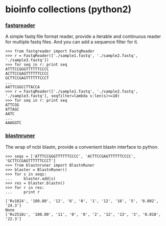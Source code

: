 bioinfo collections (python2)
=============================

### [fastqreader](https://github.com/Nanguage/BioInfoCollections/tree/master/py2/fastqreader.py)
A simple fastq file format reader, provide a iterable and continuous reader for multiple fastq files. And you can add a sequence filter for it.
```
>>> from fastqreader import FastqReader
>>> r = FastqReader(['./sample1.fastq', './sample2.fastq', './sample3.fastq'])
>>> for seq in r: print seq
ATTTCCGGGTTTTTTCCCC
ACTTCCGAGTTTTTTCCCC
GCTTCCGAGTTTTTTCCCT
...
AATTCGGCCTTACCA
>>> r = FastqReader(['./sample1.fastq', './sample2.fastq', './sample3.fastq'], seqfilter=lambda s:len(s)<=10)
>>> for seq in r: print seq
ATTCGG
ATTAGC
AATC
...
AAAGGTC
```

### [blastnruner](https://github.com/Nanguage/BioInfoCollections/tree/master/py2/blastnruner.py)
The wrap of ncbi blastn, provide a convenient blastn interface to python.
```
>>> seqs = ['ATTTCCGGGTTTTTTCCCC', 'ACTTCCGAGTTTTTTCCCC', 'GCTTCCGAGTTTTTTCCCT']
>>> from blastnruner import BlastnRuner
>>> blaster = BlastnRuner()
>>> for s in seqs: 
...     blaster.add(s)
>>> res = blaster.blastn()
>>> for r in res:
...     print r

['Rv1024', '100.00', '12', '0', '0', '1', '12', '16', '5', '0.002', '24.3']
None
['Rv2518c', '100.00', '11', '0', '0', '2', '12', '13', '3', '0.010', '22.3']
```
